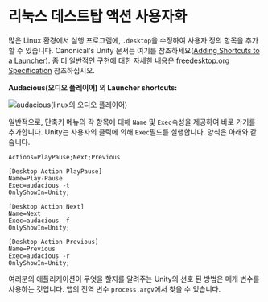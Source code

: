 # 리눅스 데스트탑 액션 사용자화

많은 Linux 환경에서 실행 프로그램에, `.desktop`을 수정하여 사용자 정의 항목을 추가 할 수 있습니다. Canonical's Unity 문서는 여기를 참조하세요([Adding Shortcuts to a Launcher](https://help.ubuntu.com/community/UnityLaunchersAndDesktopFiles#Adding_shortcuts_to_a_launcher)). 좀 더 일반적인 구현에 대한 자세한 내용은 [freedesktop.org Specification](https://specifications.freedesktop.org/desktop-entry-spec/1.1/ar01s11.html) 참조하십시오.

**Audacious(오디오 플레이어) 의 Launcher shortcuts:**

![audacious(linux의 오디오 플레이어)](https://help.ubuntu.com/community/UnityLaunchersAndDesktopFiles?action=AttachFile&do=get&target=shortcuts.png)

일반적으로, 단축키 메뉴의 각 항목에 대해 `Name` 및 `Exec`속성을 제공하여 바로 가기를 추가합니다. Unity는 사용자의 클릭에 의해 `Exec`필드를 실행합니다. 양식은 아래와 같습니다.

```plaintext
Actions=PlayPause;Next;Previous

[Desktop Action PlayPause]
Name=Play-Pause
Exec=audacious -t
OnlyShowIn=Unity;

[Desktop Action Next]
Name=Next
Exec=audacious -f
OnlyShowIn=Unity;

[Desktop Action Previous]
Name=Previous
Exec=audacious -r
OnlyShowIn=Unity;
```

여러분의 애플리케이션이 무엇을 할지를 알려주는 Unity의 선호 된 방법은 매개 변수를 사용하는 것입니다. 앱의 전역 변수 `process.argv`에서 찾을 수 있습니다.